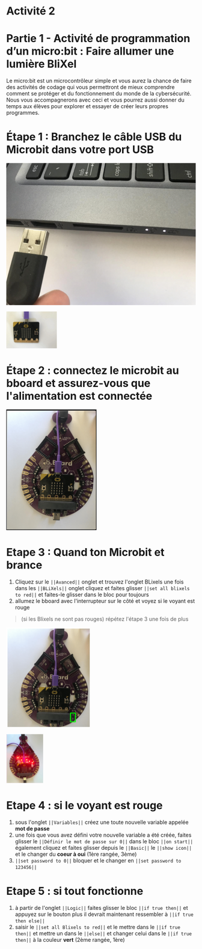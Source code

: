 # Activité 2

# Partie 1 - Activité de programmation d’un micro:bit : Faire allumer une lumière BliXel

Le micro:bit est un microcontrôleur simple et vous aurez la chance de faire des activités de codage qui vous permettront de mieux comprendre comment se protéger et du fonctionnement du monde de la cybersécurité. Nous vous accompagnerons avec ceci et vous pourrez aussi donner du temps aux élèves pour explorer et essayer de créer leurs propres programmes.
# Étape 1 : Branchez le câble USB du Microbit dans votre port USB

<!-- https://github.com/Brilliant-Labs/bboard-tuts-cybersecurity-3/blob/master/cybersec/activity-1/connect-microbit.gif?raw=true -->
![Click](https://github.com/Brilliant-Labs/bboard-tutorials-cybersecurity-v3/blob/main/Activity_1/connect-microbit.gif?raw=true "Click")

<!-- https://raw.githubusercontent.com/Brilliant-Labs/bboard-tutorials-cybersecurity-v3/main/Activity_1/micro.png -->
![click](https://raw.githubusercontent.com/Brilliant-Labs/bboard-tutorials-cybersecurity-v3/main/Activity_1/micro.png)

# Étape 2 : connectez le microbit au bboard et assurez-vous que l'alimentation est connectée

<!--https://raw.githubusercontent.com/Brilliant-Labs/bboard-tutorials-cybersecurity-v3/main/Activity_2/bborad.png -->
![Click](https://raw.githubusercontent.com/Brilliant-Labs/bboard-tutorials-cybersecurity-v3/main/Activity_2/bborad.png)

# Etape 3 : Quand ton Microbit et brance 
1. Cliquez sur le ``||Avanced||`` onglet et trouvez l'onglet BLixels une fois dans les ``||BLiXels||`` onglet cliquez et faites glisser ``||set all blixels to red||`` et faites-le glisser dans le bloc pour toujours
2. allumez le bboard avec l'interrupteur sur le côté et voyez si le voyant est rouge
> (si les Blixels ne sont pas rouges) répétez l'étape 3 une fois de plus
<!-- https://raw.githubusercontent.com/Brilliant-Labs/bboard-tutorials-cybersecurity-v3/main/Activity_2/image%20(1).png -->
![Click](https://raw.githubusercontent.com/Brilliant-Labs/bboard-tutorials-cybersecurity-v3/main/Activity_2/image%20(1).png)

<!-- https://raw.githubusercontent.com/Brilliant-Labs/bboard-tutorials-cybersecurity-v3/main/Activity_2/image%20(2).png -->
![Click](https://raw.githubusercontent.com/Brilliant-Labs/bboard-tutorials-cybersecurity-v3/main/Activity_2/image%20(2).png)

# Etape 4 : si le voyant est rouge
1. sous l'onglet ``||Variables||`` créez une toute nouvelle variable appelée **mot de passe**
2. une fois que vous avez défini votre nouvelle variable a été créée, faites glisser le ``||Définir le mot de passe sur 0||`` dans le bloc ``||on start||`` également cliquez et faites glisser depuis le ``||Basic||`` le ``||show icon||`` et le changer du **coeur à oui** (1ère rangée, 3ème)
3. ``||set password to 0||`` bloquer et le changer en ``||set password to 123456||``

# Etape 5 : si tout fonctionne
1. à partir de l'onglet ``||Logic||`` faites glisser le bloc ``||if true then||`` et appuyez sur le bouton plus il devrait maintenant ressembler à ``||if true then else||``
2. saisir le  ``||set all Blixels to red||`` et le mettre dans le ``||if true then||`` et mettre un dans le ``||else||`` et changer celui dans le ``||if true then||`` à la couleur **vert** (2ème rangée, 1ère)
